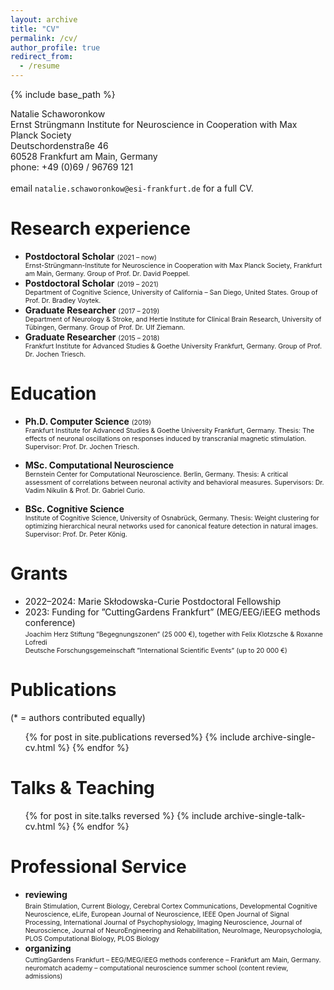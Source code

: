 ```yaml
---
layout: archive
title: "CV"
permalink: /cv/
author_profile: true
redirect_from:
  - /resume
---
```


{% include base_path %}

Natalie Schaworonkow<br>
Ernst Strüngmann Institute for Neuroscience in Cooperation with Max Planck Society<br>
Deutschordenstraße 46<br>
60528 Frankfurt am Main, Germany<br>
phone: +49 (0)69 / 96769 121<br>
<br>
email ```natalie.schaworonkow@esi-frankfurt.de``` for a full CV.


Research experience
======
* **Postdoctoral Scholar** <span style="font-size:.75em;">(2021 – now) <br>Ernst-Strüngmann-Institute for Neuroscience in Cooperation with Max Planck Society, Frankfurt am Main, Germany. Group of Prof. Dr. David Poeppel.</span>
* **Postdoctoral Scholar** <span style="font-size:.75em;"> (2019 – 2021) <br>Department of Cognitive Science, University of California – San Diego, United States. Group of Prof. Dr. Bradley Voytek. </span>
* **Graduate Researcher** <span style="font-size:.75em;">(2017 – 2019) <br>Department of Neurology & Stroke, and Hertie Institute for Clinical Brain Research, University of Tübingen, Germany. Group of Prof. Dr. Ulf Ziemann. </span>
* **Graduate Researcher** <span style="font-size:.75em;">(2015 – 2018) <br>Frankfurt Institute for Advanced Studies & Goethe University Frankfurt, Germany. Group of Prof. Dr. Jochen Triesch. </span>

Education
======

* **Ph.D. Computer Science** <span style="font-size:.75em;">(2019)</span><br> 
  <span style="font-size:.75em;"> Frankfurt Institute for Advanced Studies & Goethe University Frankfurt, Germany. Thesis: The effects of neuronal oscillations on responses induced by transcranial magnetic stimulation. Supervisor: Prof. Dr. Jochen Triesch. </span>

* **MSc. Computational Neuroscience** <br>
  <span style="font-size:.75em;"> Bernstein Center for Computational Neuroscience. Berlin, Germany. Thesis: A critical assessment of correlations between neuronal activity and behavioral measures. Supervisors: Dr. Vadim Nikulin & Prof. Dr. Gabriel Curio. </span>

* **BSc. Cognitive Science** <br>
  <span style="font-size:.75em;"> Institute of Cognitive Science, University of Osnabrück, Germany. Thesis: Weight clustering for optimizing hierarchical neural networks used for canonical feature detection in natural images. Supervisor: Prof. Dr. Peter König. </span>

 
Grants
======

* 2022–2024: Marie Skłodowska-Curie Postdoctoral Fellowship
* 2023: Funding for ”CuttingGardens Frankfurt” (MEG/EEG/iEEG methods conference)<br>
  <span style="font-size:.75em;"> Joachim Herz Stiftung ”Begegnungszonen” (25 000 €), together with Felix Klotzsche & Roxanne Lofredi <br>
  Deutsche Forschungsgemeinschaft ”International Scientific Events” (up to 20 000 €) </span>


Publications
======
(* = authors contributed equally)

<ol reversed>{% for post in site.publications reversed%}
    {% include archive-single-cv.html %}
  {% endfor %}</ol>

  
Talks & Teaching
======
  <ul>{% for post in site.talks reversed %}
    {% include archive-single-talk-cv.html  %}
  {% endfor %}</ul>
  

Professional Service
======
* **reviewing** <br>
  <span style="font-size:.75em;">Brain Stimulation, Current Biology, Cerebral Cortex Communications, Developmental Cognitive Neuroscience, eLife, European Journal of Neuroscience, IEEE Open Journal of Signal Processing, International Journal of Psychophysiology, Imaging Neuroscience, Journal of Neuroscience, Journal of NeuroEngineering and Rehabilitation, NeuroImage, Neuropsychologia, PLOS Computational Biology, PLOS Biology</span >
* **organizing**<br>
  <span style="font-size:.75em;">CuttingGardens Frankfurt – EEG/MEG/iEEG methods conference – Frankfurt am Main, Germany.<br>
  neuromatch academy – computational neuroscience summer school (content review, admissions)</span>
